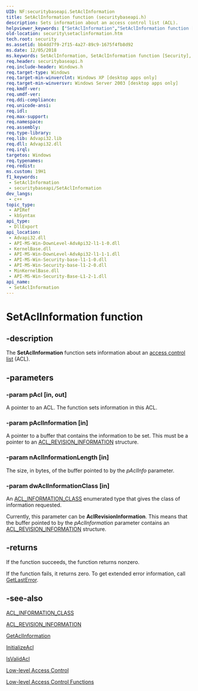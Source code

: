 ```yaml
---
UID: NF:securitybaseapi.SetAclInformation
title: SetAclInformation function (securitybaseapi.h)
description: Sets information about an access control list (ACL).
helpviewer_keywords: ["SetAclInformation","SetAclInformation function [Security]","_win32_setaclinformation","security.setaclinformation","securitybaseapi/SetAclInformation"]
old-location: security\setaclinformation.htm
tech.root: security
ms.assetid: bb4dd7f9-2f15-4a27-89c9-1675f4fb8d92
ms.date: 12/05/2018
ms.keywords: SetAclInformation, SetAclInformation function [Security], _win32_setaclinformation, security.setaclinformation, securitybaseapi/SetAclInformation
req.header: securitybaseapi.h
req.include-header: Windows.h
req.target-type: Windows
req.target-min-winverclnt: Windows XP [desktop apps only]
req.target-min-winversvr: Windows Server 2003 [desktop apps only]
req.kmdf-ver: 
req.umdf-ver: 
req.ddi-compliance: 
req.unicode-ansi: 
req.idl: 
req.max-support: 
req.namespace: 
req.assembly: 
req.type-library: 
req.lib: Advapi32.lib
req.dll: Advapi32.dll
req.irql: 
targetos: Windows
req.typenames: 
req.redist: 
ms.custom: 19H1
f1_keywords:
 - SetAclInformation
 - securitybaseapi/SetAclInformation
dev_langs:
 - c++
topic_type:
 - APIRef
 - kbSyntax
api_type:
 - DllExport
api_location:
 - Advapi32.dll
 - API-MS-Win-DownLevel-AdvApi32-l1-1-0.dll
 - KernelBase.dll
 - API-MS-Win-DownLevel-AdvApi32-l1-1-1.dll
 - API-MS-Win-Security-base-l1-1-0.dll
 - API-MS-Win-Security-base-l1-2-0.dll
 - MinKernelBase.dll
 - API-MS-Win-Security-Base-L1-2-1.dll
api_name:
 - SetAclInformation
---
```


# SetAclInformation function


## -description

The <b>SetAclInformation</b> function sets information about an <a href="https://docs.microsoft.com/windows/desktop/SecGloss/a-gly">access control list</a> (ACL).

## -parameters

### -param pAcl [in, out]

A pointer to an 
ACL. The function sets information in this ACL.

### -param pAclInformation [in]

A pointer to a buffer that contains the information to be set. This must be a pointer to an 
<a href="https://docs.microsoft.com/windows/desktop/api/winnt/ns-winnt-acl_revision_information">ACL_REVISION_INFORMATION</a> structure.

### -param nAclInformationLength [in]

The size, in bytes, of the buffer pointed to by the <i>pAclInfo</i> parameter.

### -param dwAclInformationClass [in]

An 
<a href="https://docs.microsoft.com/windows/desktop/api/winnt/ne-winnt-acl_information_class">ACL_INFORMATION_CLASS</a> enumerated type that gives the class of information requested. 




Currently, this parameter can be <b>AclRevisionInformation</b>. This means that the buffer pointed to by the <i>pAclInformation</i> parameter contains an 
<a href="https://docs.microsoft.com/windows/desktop/api/winnt/ns-winnt-acl_revision_information">ACL_REVISION_INFORMATION</a> structure.

## -returns

If the function succeeds, the function returns nonzero.
      

If the function fails, it returns zero. To get extended error information, call 
<a href="https://docs.microsoft.com/windows/desktop/api/errhandlingapi/nf-errhandlingapi-getlasterror">GetLastError</a>.

## -see-also

<a href="https://docs.microsoft.com/windows/desktop/api/winnt/ne-winnt-acl_information_class">ACL_INFORMATION_CLASS</a>



<a href="https://docs.microsoft.com/windows/desktop/api/winnt/ns-winnt-acl_revision_information">ACL_REVISION_INFORMATION</a>



<a href="https://docs.microsoft.com/windows/desktop/api/securitybaseapi/nf-securitybaseapi-getaclinformation">GetAclInformation</a>



<a href="https://docs.microsoft.com/windows/desktop/api/securitybaseapi/nf-securitybaseapi-initializeacl">InitializeAcl</a>



<a href="https://docs.microsoft.com/windows/desktop/api/securitybaseapi/nf-securitybaseapi-isvalidacl">IsValidAcl</a>



<a href="https://docs.microsoft.com/windows/desktop/SecAuthZ/low-level-access-control">Low-level Access Control</a>



<a href="https://docs.microsoft.com/windows/desktop/SecAuthZ/authorization-functions">Low-level Access Control Functions</a>

